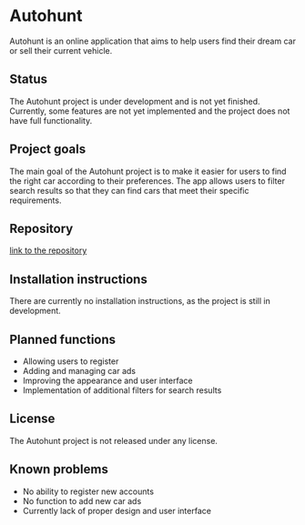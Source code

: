 # Autohunt

Autohunt is an online application that aims to help users find their dream car or sell their current vehicle.

## Status

The Autohunt project is under development and is not yet finished. Currently, some features are not yet implemented and the project does not have full functionality.

## Project goals

The main goal of the Autohunt project is to make it easier for users to find the right car according to their preferences. The app allows users to filter search results so that they can find cars that meet their specific requirements.

## Repository

[link to the repository](https://github.com/Pi0t3r/AutoHunt)

## Installation instructions

There are currently no installation instructions, as the project is still in development.

## Planned functions

- Allowing users to register
- Adding and managing car ads
- Improving the appearance and user interface
- Implementation of additional filters for search results

## License

The Autohunt project is not released under any license.

## Known problems

- No ability to register new accounts
- No function to add new car ads
- Currently lack of proper design and user interface
